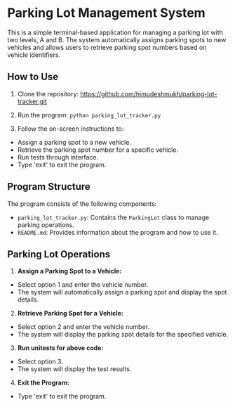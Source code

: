 # Parking Lot Management System

This is a simple terminal-based application for managing a parking lot with two levels, A and B. The system automatically assigns parking spots to new vehicles and allows users to retrieve parking spot numbers based on vehicle identifiers.

## How to Use

1. Clone the repository: https://github.com/himudeshmukh/parking-lot-tracker.git

2. Run the program: `python parking_lot_tracker.py`


3. Follow the on-screen instructions to:
  - Assign a parking spot to a new vehicle.
  - Retrieve the parking spot number for a specific vehicle.
  - Run tests through interface.
  - Type 'exit' to exit the program.

## Program Structure

The program consists of the following components:

- `parking_lot_tracker.py`: Contains the `ParkingLot` class to manage parking operations.
- `README.md`: Provides information about the program and how to use it.

## Parking Lot Operations

1. **Assign a Parking Spot to a Vehicle:**
- Select option 1 and enter the vehicle number.
- The system will automatically assign a parking spot and display the spot details.

2. **Retrieve Parking Spot for a Vehicle:**
- Select option 2 and enter the vehicle number.
- The system will display the parking spot details for the specified vehicle.

3. **Run unitests for above code:**
- Select option 3.
- The system will display the test results.

4. **Exit the Program:**
- Type 'exit' to exit the program.
